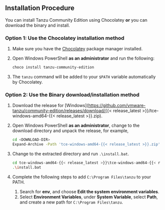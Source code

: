 ## Installation Procedure

You can install Tanzu Community Edition using Chocolatey **or** you can download the binary and install.
### Option 1: Use the Chocolatey installation method

1. Make sure you have the [Chocolatey](https://chocolatey.org/install) package manager installed.

1. Open Windows PowerShell **as an administrator** and run the following:

    ```sh
    choco install tanzu-community-edition
    ```

1. The `tanzu` command will be added to your `$PATH` variable automatically by Chocolatey.

### Option 2: Use the Binary download/installation method

1. Download the release for [Windows](https://github.com/vmware-tanzu/community-edition/releases/download/{{< release_latest >}}/tce-windows-amd64-{{< release_latest >}}.zip).

1. Open Windows PowerShell **as an administrator**, change to the download directory and unpack the release, for example,

    ```sh
    cd <DOWNLOAD-DIR>
    Expand-Archive -Path 'tce-windows-amd64-{{< release_latest >}}.zip'
    ```

1. Change to the extracted directory and run `.\install.bat`.

    ```sh
    cd tce-windows-amd64-{{< release_latest >}}\tce-windows-amd64-{{< release_latest >}}
    .\install.bat
    ```

1. Complete the following steps to add `C:\Program Files\tanzu` to your PATH.
      1. Search for  **env**, and choose **Edit the system environment variables**.
      2. Select **Environment Variables**, under **System Variable**, select **Path**, and  create a new path for `C:\Program Files\tanzu`.

